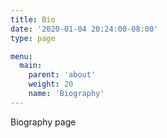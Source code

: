 ```yaml
---
title: Bio
date: '2020-01-04 20:24:00-08:00'
type: page

menu:
  main:
    parent: 'about'
    weight: 20
    name: 'Biography'
---
```

Biography page